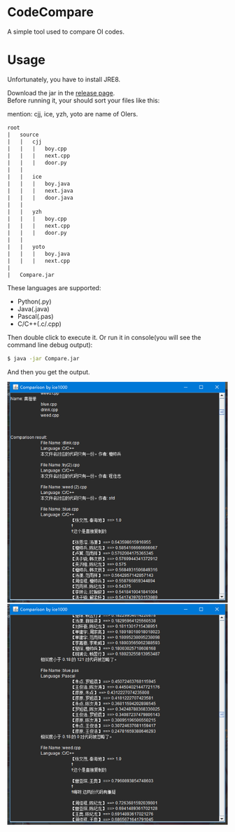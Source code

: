 # CodeCompare

A simple tool used to compare OI codes.

# Usage

Unfortunately, you have to install JRE8.

Download the jar in the [release page](https://github.com/CDFLS/CodeCompare/releases).<br/>
Before running it, your should sort your files like this:

mention: cjj, ice, yzh, yoto are name of OIers.

```
root
|   source
|   |   cjj
|   |   |   boy.cpp
|   |   |   next.cpp
|   |   |   door.py
|   |
|   |   ice
|   |   |   boy.java
|   |   |   next.java
|   |   |   door.java
|   |
|   |   yzh
|   |   |   boy.cpp
|   |   |   next.cpp
|   |   |   door.py
|   |
|   |   yoto
|   |   |   boy.java
|   |   |   next.cpp
|
|   Compare.jar
```

These languages are supported:
+ Python(.py)
+ Java(.java)
+ Pascal(.pas)
+ C/C++(.c/.cpp)

Then double click to execute it. Or run it in console(you will see the command line debug output):

```bash
$ java -jar Compare.jar
```

And then you get the output.

![](./art/cut_0.png) <br/>
![](./art/cut_1.png)
